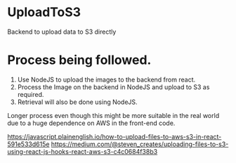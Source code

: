 # UploadToS3

Backend to upload data to S3 directly

# Process being followed.

1. Use NodeJS to upload the images to the backend from react.
2. Process the Image on the backend in NodeJS and upload to S3 as required.
3. Retrieval will also be done using NodeJS.

Longer process even though this might be more suitable in the real world due to a huge dependence on AWS in the front-end code.

https://javascript.plainenglish.io/how-to-upload-files-to-aws-s3-in-react-591e533d615e
https://medium.com/@steven_creates/uploading-files-to-s3-using-react-js-hooks-react-aws-s3-c4c0684f38b3

